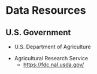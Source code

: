 
# Data Resources



## U.S. Government 

-  U.S. Department of Agriculture
  + Agricultural Research Service
    * https://fdc.nal.usda.gov/

